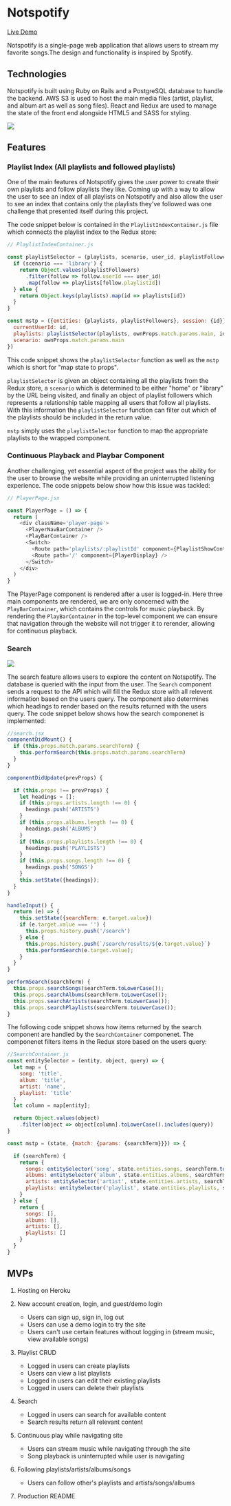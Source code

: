 # Notspotify

[Live Demo](https://not-spotify.herokuapp.com/)

Notspotify is a single-page web application that allows users to stream my favorite songs.The design and functionality is inspired by Spotify.

## Technologies

Notspotify is built using Ruby on Rails and a PostgreSQL database to handle the backend.
AWS S3 is used to host the main media files (artist, playlist, and album art as well as song files).
React and Redux are used to manage the state of the front end alongside HTML5 and SASS for styling.
  
![](./readme/login.gif)

## Features

### Playlist Index (All playlists and followed playlists)

One of the main features of Notspotify gives the user power to create their own playlists and follow playlists they like. Coming up with a way to allow the user to see an index of all playlists on Notspotify and also allow the user to see an index that contains only the playlists they've followed was one challenge that presented itself during this project.
  
  
The code snippet below is contained in the ```PlaylistIndexContainer.js``` file which connects the playlist index to the Redux store:

```javascript
// PlaylistIndexContainer.js

const playlistSelector = (playlists, scenario, user_id, playlistFollowers) => {
  if (scenario === 'library') {
    return Object.values(playlistFollowers)
      .filter(follow => follow.userId === user_id)
      .map(follow => playlists[follow.playlistId])
  } else {
    return Object.keys(playlists).map(id => playlists[id])
  }
}

const mstp = ({entities: {playlists, playlistFollowers}, session: {id}}, ownProps) => ({
  currentUserId: id,
  playlists: playlistSelector(playlists, ownProps.match.params.main, id, playlistFollowers),
  scenario: ownProps.match.params.main
})
```

This code snippet shows the ```playlistSelector``` function as well as the ```mstp``` which is short for "map state to props".  
  
```playlistSelector``` is given an object containing all the playlists from the Redux store, a ```scenario``` which is determined to be either "home" or "library" by the URL being visited, and finally an object of playlist followers which represents a relationship table mapping all users that follow all playlists. With this information the ```playlistSelector``` function can filter out which of the playlists should be included in the return value.  
  
```mstp``` simply uses the ```playlistSelector``` function to map the appropriate playlists to the wrapped component.  
  
  ### Continuous Playback and Playbar Component
  
  Another challenging, yet essential aspect of the project was the ability for the user to browse the website while providing an uninterrupted listening experience. The code snippets below show how this issue was tackled:  
```javascript
// PlayerPage.jsx

const PlayerPage = () => {
  return (
    <div className='player-page'>
      <PlayerNavBarContainer />
      <PlayBarContainer />
      <Switch>
        <Route path='playlists/:playlistId' component={PlaylistShowContainer} />
        <Route path='/' component={PlayerDisplay} />
      </Switch>
    </div>
  )
}
```
The PlayerPage component is rendered after a user is logged-in. Here three main components are rendered, we are only concerned with the ```PlayBarContainer```, which contains the controls for music playback. By rendering the ```PlayBarContainer``` in the top-level component we can ensure that navigation through the website will not trigger it to rerender, allowing for continuous playback.

### Search

![](./readme/search.gif)

The search feature allows users to explore the content on Notspotify. The database is queried with the input from the user. The ```Search``` component sends a request to the API which will fill the Redux store with all relevent information based on the users query. The component also determines which headings to render based on the results returned with the users query. The code snippet below shows how the search componenet is implemented:
```javascript
//search.jsx
componentDidMount() {
  if (this.props.match.params.searchTerm) {
    this.performSearch(this.props.match.params.searchTerm)
  }
}

componentDidUpdate(prevProps) {

  if (this.props !== prevProps) {
    let headings = [];
    if (this.props.artists.length !== 0) {
      headings.push('ARTISTS')
    }
    if (this.props.albums.length !== 0) {
      headings.push('ALBUMS')
    }
    if (this.props.playlists.length !== 0) {
      headings.push('PLAYLISTS')
    }
    if (this.props.songs.length !== 0) {
      headings.push('SONGS')
    }
    this.setState({headings});
  }
}

handleInput() {
  return (e) => {
    this.setState({searchTerm: e.target.value})
    if (e.target.value === '') {
      this.props.history.push('/search')
    } else {
      this.props.history.push(`/search/results/${e.target.value}`)
      this.performSearch(e.target.value);
    }
  }
}

performSearch(searchTerm) {
  this.props.searchSongs(searchTerm.toLowerCase());
  this.props.searchAlbums(searchTerm.toLowerCase());
  this.props.searchArtists(searchTerm.toLowerCase());
  this.props.searchPlaylists(searchTerm.toLowerCase());
}
```
  
The following code snippet shows how items returned by the search component are handled by the ```SearchContainer``` componenet. The componenet filters items in the Redux store based on the users query:

```javascript
//SearchContainer.js
const entitySelector = (entity, object, query) => {
  let map = {
    song: 'title',
    album: 'title',
    artist: 'name',
    playlist: 'title'
  }
  let column = map[entity];

  return Object.values(object)
    .filter(object => object[column].toLowerCase().includes(query))
}

const mstp = (state, {match: {params: {searchTerm}}}) => {

  if (searchTerm) {
    return {
      songs: entitySelector('song', state.entities.songs, searchTerm.toLowerCase()),
      albums: entitySelector('album', state.entities.albums, searchTerm.toLowerCase()),
      artists: entitySelector('artist', state.entities.artists, searchTerm.toLowerCase()),
      playlists: entitySelector('playlist', state.entities.playlists, searchTerm.toLowerCase())
    }
  } else {
    return {
      songs: [],
      albums: [],
      artists: [],
      playlists: []
    }
  }
}
```


## MVPs

1. Hosting on Heroku
2. New account creation, login, and guest/demo login

   * Users can sign up, sign in, log out
   * Users can use a demo login to try the site
   * Users can't use certain features without logging in (stream music, view available songs)
3. Playlist CRUD

   * Logged in users can create playlists
   * Users can view a list playlists
   * Logged in users can edit their existing playlists
   * Logged in users can delete their playlists
4. Search

   * Logged in users can search for available content
   * Search results return all relevant content
5. Continuous play while navigating site

   * Users can stream music while navigating through the site
   * Song playback is uninterrupted while user is navigating
6. Following playlists/artists/albums/songs

   * Users can follow other's playlists and artists/songs/albums
7. Production README
